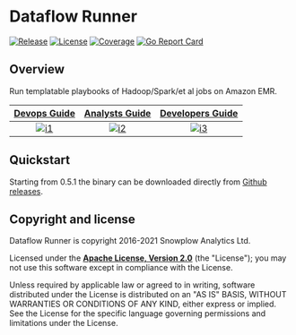 # Dataflow Runner

[![Release][release-image]][releases] [![License][license-image]][license] [![Coverage][coveralls-image]][coveralls] [![Go Report Card][go-report-image]][go-report]

## Overview

Run templatable playbooks of Hadoop/Spark/et al jobs on Amazon EMR.

|  **[Devops Guide][devops-guide]**     | **[Analysts Guide][analysts-guide]**     | **[Developers Guide][developers-guide]**     |
|:--------------------------------------:|:-----------------------------------------:|:---------------------------------------------:|
|  [![i1][devops-image]][devops-guide] | [![i2][analysts-image]][analysts-guide] | [![i3][developers-image]][developers-guide] |

## Quickstart

Starting from 0.5.1 the binary can be downloaded directly from [Github releases](https://github.com/snowplow/dataflow-runner/releases).

## Copyright and license

Dataflow Runner is copyright 2016-2021 Snowplow Analytics Ltd.

Licensed under the **[Apache License, Version 2.0][license]** (the "License");
you may not use this software except in compliance with the License.

Unless required by applicable law or agreed to in writing, software
distributed under the License is distributed on an "AS IS" BASIS,
WITHOUT WARRANTIES OR CONDITIONS OF ANY KIND, either express or implied.
See the License for the specific language governing permissions and
limitations under the License.

[release-image]: http://img.shields.io/badge/release-0.5.1-6ad7e5.svg?style=flat
[releases]: https://github.com/snowplow/dataflow-runner/releases

[license-image]: http://img.shields.io/badge/license-Apache--2-blue.svg?style=flat
[license]: http://www.apache.org/licenses/LICENSE-2.0

[coveralls-image]: https://coveralls.io/repos/github/snowplow/dataflow-runner/badge.svg
[coveralls]: https://coveralls.io/github/snowplow/dataflow-runner

[go-report-image]: https://goreportcard.com/badge/github.com/snowplow/dataflow-runner
[go-report]: https://goreportcard.com/report/github.com/snowplow/dataflow-runner

[analysts-guide]: https://github.com/snowplow/dataflow-runner/wiki/Guide-for-analysts
[developers-guide]: https://github.com/snowplow/dataflow-runner/wiki/Guide-for-developers
[devops-guide]: https://github.com/snowplow/dataflow-runner/wiki/Guide-for-devops

[devops-image]:  http://sauna-github-static.s3-website-us-east-1.amazonaws.com/devops.svg
[analysts-image]: http://sauna-github-static.s3-website-us-east-1.amazonaws.com/analyst.svg
[developers-image]:  http://sauna-github-static.s3-website-us-east-1.amazonaws.com/developer.svg
